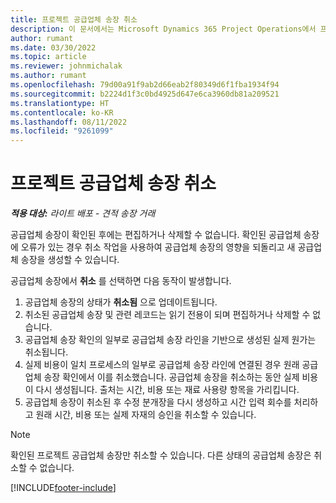 ```yaml
---
title: 프로젝트 공급업체 송장 취소
description: 이 문서에서는 Microsoft Dynamics 365 Project Operations에서 프로젝트 공급업체 송장을 취소하는 방법과 프로젝트 공급업체 송장 취소의 재정적 영향에 대해 설명합니다.
author: rumant
ms.date: 03/30/2022
ms.topic: article
ms.reviewer: johnmichalak
ms.author: rumant
ms.openlocfilehash: 79d00a91f9ab2d66eab2f80349d6f1fba1934f94
ms.sourcegitcommit: b2224d1f3c0bd4925d647e6ca3960db81a209521
ms.translationtype: HT
ms.contentlocale: ko-KR
ms.lasthandoff: 08/11/2022
ms.locfileid: "9261099"
---
```

# <a name="cancel-a-project-vendor-invoice"></a>프로젝트 공급업체 송장 취소

_**적용 대상:** 라이트 배포 - 견적 송장 거래_

공급업체 송장이 확인된 후에는 편집하거나 삭제할 수 없습니다. 확인된 공급업체 송장에 오류가 있는 경우 취소 작업을 사용하여 공급업체 송장의 영향을 되돌리고 새 공급업체 송장을 생성할 수 있습니다.

공급업체 송장에서 **취소** 를 선택하면 다음 동작이 발생합니다.

1. 공급업체 송장의 상태가 **취소됨** 으로 업데이트됩니다.
2. 취소된 공급업체 송장 및 관련 레코드는 읽기 전용이 되며 편집하거나 삭제할 수 없습니다.
3. 공급업체 송장 확인의 일부로 공급업체 송장 라인을 기반으로 생성된 실제 원가는 취소됩니다.
4. 실제 비용이 일치 프로세스의 일부로 공급업체 송장 라인에 연결된 경우 원래 공급업체 송장 확인에서 이를 취소했습니다. 공급업체 송장을 취소하는 동안 실제 비용이 다시 생성됩니다. 출처는 시간, 비용 또는 재료 사용량 항목을 가리킵니다.
5. 공급업체 송장이 취소된 후 수정 분개장을 다시 생성하고 시간 입력 회수를 처리하고 원래 시간, 비용 또는 실제 자재의 승인을 취소할 수 있습니다.

> [!NOTE]
> 확인된 프로젝트 공급업체 송장만 취소할 수 있습니다. 다른 상태의 공급업체 송장은 취소할 수 없습니다.

[!INCLUDE[footer-include](../../includes/footer-banner.md)]

